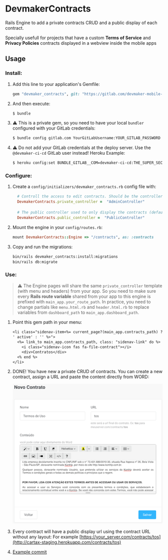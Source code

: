 # DevmakerContracts
Rails Engine to add a private contracts CRUD and a public display of each contract.

Specially usefull for projects that have a custom **Terms of Service** and **Privacy Policies** contracts displayed in a webview inside the mobile apps

## Usage
### Install:
1. Add this line to your application's Gemfile:
    ```ruby
    gem "devmaker_contracts", git: "https://gitlab.com/devmaker-mobile-apps/rails/devmaker_contracts.git"
    ```
1. And then execute:
    ```bash
    $ bundle
    ```

1. :warning: This is a private gem, so you need to have your local `bundler` configured with your GitLab credentials:
    ```bash
    $ bundle config gitlab.com YourGitLabUsername:YOUR_GITLAB_PASSWORD
    ```
1. :warning: Do not add your GitLab credentials at the deploy server. Use the `@devmaker-ci-cd` GitLab user instead! Heroku Example:
    ```bash
    $ heroku config:set BUNDLE_GITLAB__COM=devmaker-ci-cd:THE_SUPER_SECRET_PASSWORD
    ```

### Configure:
1. Create a `config/initializers/devmaker_contracts.rb` config file with:
    ```ruby
      # Controll the access to edit contracts. Should be the controller that restrict access.
      DevmakerContracts.private_controller =  "AdminController"

      # The public controller used to only display the contracts (defaults to ApplicationController)
      DevmakerContracts.public_controller =  "PublicController"
    ```

1. Mount the engine in your `config/routes.rb`:
    ```ruby
    mount DevmakerContracts::Engine => "/contracts", as: :contracts
    ```

1. Copy and run the migrations:
    ```bash
    bin/rails devmaker_contracts:install:migrations
    bin/rails db:migrate
    ```

### Use:

>:warning: The Engine pages will share the same `private_controller` template (with menu and headers) from your app. So you need to make sure every **Rails route variable** shared from your app to this engine is prefixed with `main_app.your_route_path`.
In practice, you need to change partials like `menu.html.rb` and `header.html.rb` to replace variables from `dashboard_path` to `main_app.dashboard_path`.


1. Point this gem path in your menu:
    ```erb
    <li class="sidenav-item<%= current_page?(main_app.contracts_path) ? ' active' : '' %>">
      <%= link_to main_app.contracts_path, class: "sidenav-link" do %>
        <i class="sidenav-icon fas fa-file-contract"></i>
        <div>Contratos</div>
      <% end %>
    </li>
    ```

1. DONE! You have new a private CRUD of contracts. You can create a new contract, assign a URL and paste the content directly from WORD:

    ![new_contract_form](docs/imgs/new_contract_form.png)

1. Every contract will have a public display url using the contract URL without any layout: For example [https://your_server.com/contracts/tos](http://cartax-staging.herokuapp.com/contracts/tos)

1. [Example commit](https://gitlab.com/devmaker-mobile-apps/rails/cartax/commit/74d8c921c809368323a7c83177195eb96d956ac0)
